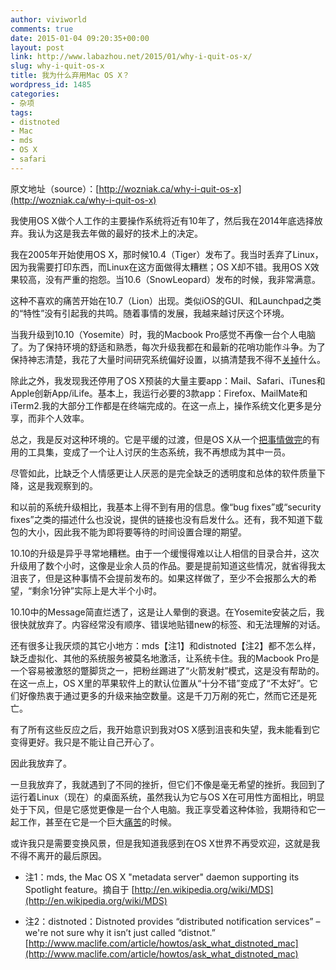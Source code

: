 ```yaml
---
author: viviworld
comments: true
date: 2015-01-04 09:20:35+00:00
layout: post
link: http://www.labazhou.net/2015/01/why-i-quit-os-x/
slug: why-i-quit-os-x
title: 我为什么弃用Mac OS X？
wordpress_id: 1485
categories:
- 杂项
tags:
- distnoted
- Mac
- mds
- OS X
- safari
---
```


原文地址（source）：[http://wozniak.ca/why-i-quit-os-x](http://wozniak.ca/why-i-quit-os-x)

我使用OS X做个人工作的主要操作系统将近有10年了，然后我在2014年底选择放弃。我认为这是我去年做的最好的技术上的决定。

我在2005年开始使用OS X，那时候10.4（Tiger）发布了。我当时丢弃了Linux，因为我需要打印东西，而Linux在这方面做得太糟糕；OS X却不错。我用OS X效果较高，没有严重的抱怨。当10.6（SnowLeopard）发布的时候，我非常满意。

这种不喜欢的痛苦开始在10.7（Lion）出现。类似iOS的GUI、和Launchpad之类的“特性”没有引起我的共鸣。随着事情的发展，我越来越讨厌这个环境。

当我升级到10.10（Yosemite）时，我的Macbook Pro感觉不再像一台个人电脑了。为了保持环境的舒适和熟悉，每次升级我都在和最新的花哨功能作斗争。为了保持神志清楚，我花了大量时间研究系统偏好设置，以搞清楚我不得不[关掉](https://en.wikipedia.org/wiki/Notification_Center)什么。

除此之外，我发现我还停用了OS X预装的大量主要app：Mail、Safari、iTunes和Apple创新App/iLife。基本上，我运行必要的3款app：Firefox、MailMate和iTerm2.我的大部分工作都是在终端完成的。在这一点上，操作系统文化更多是分享，而非个人效率。

总之，我是反对这种环境的。它是平缓的过渡，但是OS X从一个[把事情做完](http://www.labazhou.net/2014/12/do-slower-programmers-get-there-faster/)的有用的工具集，变成了一个让人讨厌的生态系统，我不再想成为其中一员。

尽管如此，比缺乏个人情感更让人厌恶的是完全缺乏的透明度和总体的软件质量下降，这是我观察到的。

和以前的系统升级相比，我基本上得不到有用的信息。像“bug fixes”或“security fixes”之类的描述什么也没说，提供的链接也没有启发什么。还有，我不知道下载包的大小，因此我不能为即将要等待的时间设置合理的期望。

10.10的升级是异乎寻常地糟糕。由于一个缓慢得难以让人相信的目录合并，这次升级用了数个小时，这像是业余人员的作品。要是提前知道这些情况，就省得我太沮丧了，但是这种事情不会提前发布的。如果这样做了，至少不会报那么大的希望，“剩余1分钟”实际上是大半个小时。

10.10中的Message简直烂透了，这是让人晕倒的衰退。在Yosemite安装之后，我很快就放弃了。内容经常没有顺序、错误地贴错new的标签、和无法理解的对话。

还有很多让我厌烦的其它小地方：mds【注1】和distnoted【注2】都不怎么样，缺乏虚拟化、其他的系统服务被莫名地激活，让系统卡住。我的Macbook Pro是一个容易被激怒的蹩脚货之一，把粉丝踢进了“火箭发射”模式，这是没有帮助的。在这一点上，OS X里的苹果软件上的默认位置从“十分不错”变成了“不太好”。它们好像热衷于通过更多的升级来抽空数量。这是千刀万剐的死亡，然而它还是死亡。

有了所有这些反应之后，我开始意识到我对OS X感到沮丧和失望，我未能看到它变得更好。我只是不能让自己开心了。

因此我放弃了。

一旦我放弃了，我就遇到了不同的挫折，但它们不像是毫无希望的挫折。我回到了运行着Linux（现在）的桌面系统，虽然我认为它与OS X在可用性方面相比，明显处于下风，但是它感觉更像是一台个人电脑。我正享受着这种体验，我期待和它一起工作，甚至在它是一个巨大[痛苦](https://en.wikipedia.org/wiki/PulseAudio)的时候。

或许我只是需要变换风景，但是我知道我感到在OS X世界不再受欢迎，这就是我不得不离开的最后原因。



	
  * 注1：mds, the Mac OS X "metadata server" daemon supporting its Spotlight feature。摘自于 [http://en.wikipedia.org/wiki/MDS](http://en.wikipedia.org/wiki/MDS)

	
  * 注2：distnoted：Distnoted provides “distributed notification services” – we're not sure why it isn’t just called “distnot.” [http://www.maclife.com/article/howtos/ask_what_distnoted_mac](http://www.maclife.com/article/howtos/ask_what_distnoted_mac)


